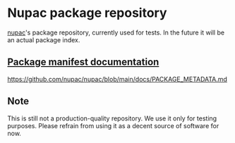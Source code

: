 # Nupac package repository

[nupac](https://github.com/nupac/nupac)'s package repository, currently used for tests. In the future it will be an actual package index.

## [Package manifest documentation](https://github.com/nupac/nupac/blob/main/docs/PACKAGE_METADATA.md)

https://github.com/nupac/nupac/blob/main/docs/PACKAGE_METADATA.md

## Note

This is still not a production-quality repository. We use it only for testing purposes. Please refrain from using it as a decent source of software for now.